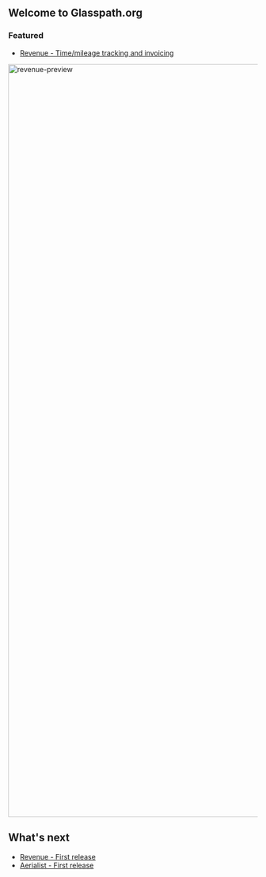 ## Welcome to Glasspath.org

### Featured

* [Revenue - Time/mileage tracking and invoicing](https://github.com/glasspath/revenue)

[<img width="1519" alt="revenue-preview" src="https://user-images.githubusercontent.com/16516303/209685428-644ea61e-a47a-40d2-bc39-1467b5e53466.png">](https://github.com/glasspath/revenue)

## What's next

* [Revenue - First release](https://github.com/orgs/glasspath/projects/2)
* [Aerialist - First release](https://github.com/orgs/glasspath/projects/3)
